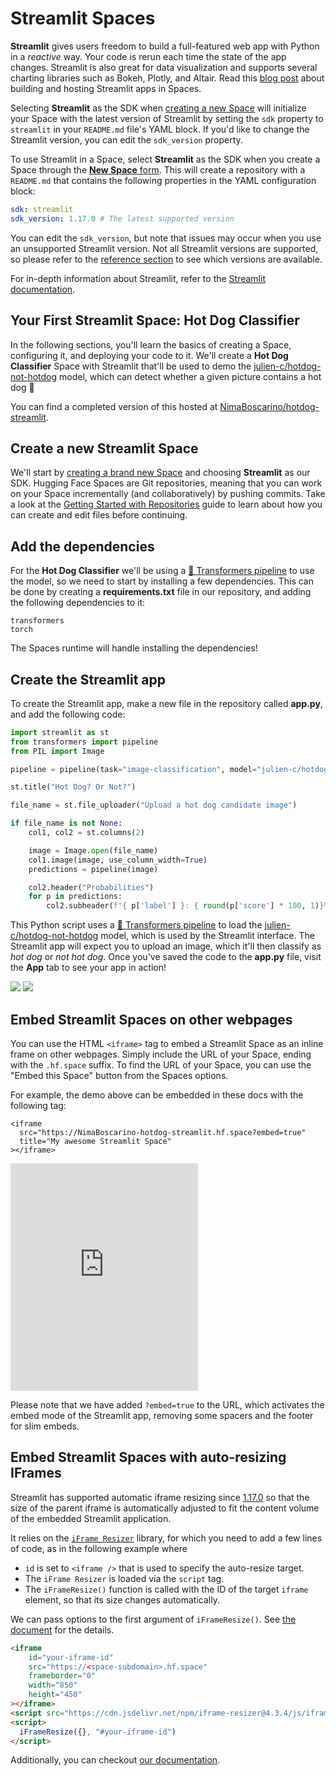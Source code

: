 # Streamlit Spaces

**Streamlit** gives users freedom to build a full-featured web app with Python in a *reactive* way. Your code is rerun each time the state of the app changes. Streamlit is also great for data visualization and supports several charting libraries such as Bokeh, Plotly, and Altair. Read this [blog post](https://huggingface.co/blog/streamlit-spaces) about building and hosting Streamlit apps in Spaces.

Selecting **Streamlit** as the SDK when [creating a new Space](https://huggingface.co/new-space) will initialize your Space with the latest version of Streamlit by setting the `sdk` property to `streamlit` in your `README.md` file's YAML block. If you'd like to change the Streamlit version, you can edit the `sdk_version` property.

To use Streamlit in a Space, select **Streamlit** as the SDK when you create a Space through the [**New Space** form](https://huggingface.co/new-space). This will create a repository with a `README.md` that contains the following properties in the YAML configuration block:

```yaml
sdk: streamlit
sdk_version: 1.17.0 # The latest supported version
```

You can edit the `sdk_version`, but note that issues may occur when you use an unsupported Streamlit version. Not all Streamlit versions are supported, so please refer to the [reference section](./spaces-config-reference) to see which versions are available.

For in-depth information about Streamlit, refer to the [Streamlit documentation](https://docs.streamlit.io/).

## Your First Streamlit Space: Hot Dog Classifier

In the following sections, you'll learn the basics of creating a Space, configuring it, and deploying your code to it. We'll create a **Hot Dog Classifier** Space with Streamlit that'll be used to demo the [julien-c/hotdog-not-hotdog](https://huggingface.co/julien-c/hotdog-not-hotdog) model, which can detect whether a given picture contains a hot dog 🌭

You can find a completed version of this hosted at [NimaBoscarino/hotdog-streamlit](https://huggingface.co/spaces/NimaBoscarino/hotdog-streamlit).

## Create a new Streamlit Space

We'll start by [creating a brand new Space](https://huggingface.co/new-space) and choosing **Streamlit** as our SDK. Hugging Face Spaces are Git repositories, meaning that you can work on your Space incrementally (and collaboratively) by pushing commits. Take a look at the [Getting Started with Repositories](./repositories-getting-started) guide to learn about how you can create and edit files before continuing.

## Add the dependencies

For the **Hot Dog Classifier** we'll be using a [🤗 Transformers pipeline](https://huggingface.co/docs/transformers/pipeline_tutorial) to use the model, so we need to start by installing a few dependencies. This can be done by creating a **requirements.txt** file in our repository, and adding the following dependencies to it:

```
transformers
torch
```

The Spaces runtime will handle installing the dependencies!

## Create the Streamlit app

To create the Streamlit app, make a new file in the repository called **app.py**, and add the following code:

```python
import streamlit as st
from transformers import pipeline
from PIL import Image

pipeline = pipeline(task="image-classification", model="julien-c/hotdog-not-hotdog")

st.title("Hot Dog? Or Not?")

file_name = st.file_uploader("Upload a hot dog candidate image")

if file_name is not None:
    col1, col2 = st.columns(2)

    image = Image.open(file_name)
    col1.image(image, use_column_width=True)
    predictions = pipeline(image)

    col2.header("Probabilities")
    for p in predictions:
        col2.subheader(f"{ p['label'] }: { round(p['score'] * 100, 1)}%")
```

This Python script uses a [🤗 Transformers pipeline](https://huggingface.co/docs/transformers/pipeline_tutorial) to load the [julien-c/hotdog-not-hotdog](https://huggingface.co/julien-c/hotdog-not-hotdog) model, which is used by the Streamlit interface. The Streamlit app will expect you to upload an image, which it'll then classify as *hot dog* or *not hot dog*. Once you've saved the code to the **app.py** file, visit the **App** tab to see your app in action!

<div class="flex justify-center">
<img class="block dark:hidden" src="https://huggingface.co/datasets/huggingface/documentation-images/resolve/main/hub/spaces-hot-dog-streamlit.png"/>
<img class="hidden dark:block" src="https://huggingface.co/datasets/huggingface/documentation-images/resolve/main/hub/spaces-hot-dog-streamlit-dark.png"/>
</div>

## Embed Streamlit Spaces on other webpages

You can use the HTML `<iframe>` tag to embed a Streamlit Space as an inline frame on other webpages. Simply include the URL of your Space, ending with the `.hf.space` suffix. To find the URL of your Space, you can use the "Embed this Space" button from the Spaces options.

For example, the demo above can be embedded in these docs with the following tag:

```
<iframe
  src="https://NimaBoscarino-hotdog-streamlit.hf.space?embed=true"
  title="My awesome Streamlit Space"
></iframe>
```

<!-- The height of this iframe has been calculated as 236 + 64 * 2. 236 is the inner content height measured with Chrome 108. 64 is padding-top of its container element. -->
<iframe
  src="https://NimaBoscarino-hotdog-streamlit.hf.space?embed=true"
  frameborder="0"
  height="364"
  title="Streamlit app"
  class="container p-0 flex-grow space-iframe"
  allow="accelerometer; ambient-light-sensor; autoplay; battery; camera; document-domain; encrypted-media; fullscreen; geolocation; gyroscope; layout-animations; legacy-image-formats; magnetometer; microphone; midi; oversized-images; payment; picture-in-picture; publickey-credentials-get; sync-xhr; usb; vr ; wake-lock; xr-spatial-tracking"
  sandbox="allow-forms allow-modals allow-popups allow-popups-to-escape-sandbox allow-same-origin allow-scripts allow-downloads"
></iframe>

Please note that we have added `?embed=true` to the URL, which activates the embed mode of the Streamlit app, removing some spacers and the footer for slim embeds.


## Embed Streamlit Spaces with auto-resizing IFrames

Streamlit has supported automatic iframe resizing since [1.17.0](https://docs.streamlit.io/library/changelog#version-1170) so that the size of the parent iframe is automatically adjusted to fit the content volume of the embedded Streamlit application.

It relies on the [`iFrame Resizer`](https://github.com/davidjbradshaw/iframe-resizer) library, for which you need to add a few lines of code, as in the following example where

- `id` is set to `<iframe />` that is used to specify the auto-resize target.
- The `iFrame Resizer` is loaded via the `script` tag.
- The `iFrameResize()` function is called with the ID of the target `iframe` element, so that its size changes automatically.

We can pass options to the first argument of `iFrameResize()`. See [the document](https://github.com/davidjbradshaw/iframe-resizer/blob/master/docs/parent_page/options.md) for the details.

```html
<iframe
	id="your-iframe-id"
	src="https://<space-subdomain>.hf.space"
	frameborder="0"
	width="850"
	height="450"
></iframe>
<script src="https://cdn.jsdelivr.net/npm/iframe-resizer@4.3.4/js/iframeResizer.min.js"></script>
<script>
  iFrameResize({}, "#your-iframe-id")
</script>
```

Additionally, you can checkout [our documentation](./spaces-embed).
